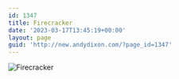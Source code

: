 ```yaml
---
id: 1347
title: Firecracker
date: '2023-03-17T13:45:19+00:00'
layout: page
guid: 'http://new.andydixon.com/?page_id=1347'
---
```


![Firecracker](https://i0.wp.com/assets.g8x2.ldn.idrivee2-23.com/posters/Firecracker%2001.jpg?w=1200&ssl=1 "Firecracker")